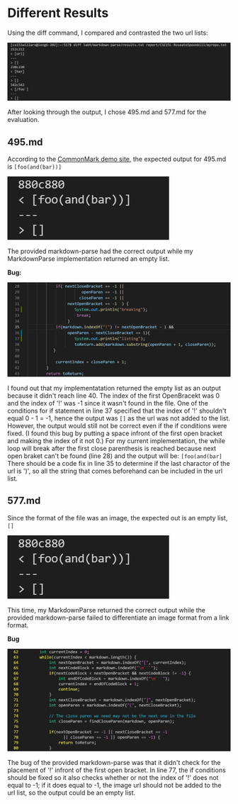 # Different Results

Using the diff command, I compared and contrasted the two url lists:

![image](diff.jpg)

After looking through the output, I chose 495.md and 577.md for the evaluation.

## 495.md
According to the [CommonMark demo site](https://spec.commonmark.org/dingus/), the expected output for 495.md is `[foo(and(bar))]`

![image](880.jpg)

The provided markdown-parse had the correct output while my MarkdownParse implementation returned an empty list.

**Bug:**

![image](495Bug.jpg)

I found out that my implementatation returned the empty list as an output because it didn't reach line 40.
The index of the first OpenBracekt was 0 and the index of '!' was -1 since it wasn't found in the file. One of the conditions for if statement in line 37 specified that the index of '!' shouldn't equal 0 - 1 = -1, hence the output was `[]` as the url was not added to the list.
However, the output would still not be correct even if the if conditions were fixed. (I found this bug by putting a space infront of the first open bracket and making the index of it not 0.) For my current implementation, the while loop will break after the first close parenthesis is reached because next open braket can't be found (line 28) and the output will be: `[foo(and(bar]` There should be a code fix in line 35 to determine if the last charactor of the url is ')', so all the string that comes beforehand can be included in the url list.

## 577.md

Since the format of the file was an image, the expected out is an empty list, `[]`

![image](880.jpg)

This time, my MarkdownParse returned the correct output while the provided markdown-parse failed to differentiate an image format from a link format.

**Bug**

![image](577Bug.jpg)

The bug of the provided markdown-parse was that it didn't check for the placement of '!' infront of the first open bracket.
In line 77, the if conditions should be fixed so it also checks whether or not the index of '!' does not equal to -1; if it does equal to -1, the image url should not be added to the url list, so the output could be an empty list.
